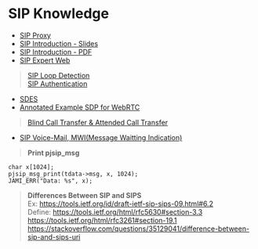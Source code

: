 # SIP Knowledge

- [SIP Proxy](https://github.com/MingruiZhangW/Useful-Function-Database/blob/master/SIP/SIP_Proxy.md)
- [SIP Introduction - Slides](https://github.com/MingruiZhangW/Useful-Function-Database/blob/master/SIP/indroductiontosippublished-160410122633.pdf)
- [SIP Introduction - PDF](https://github.com/MingruiZhangW/Useful-Function-Database/blob/master/SIP/session_initiation_protocol_tutorial.pdf)
- [SIP Expert Web](https://andrewjprokop.wordpress.com/)
> [SIP Loop Detection](https://andrewjprokop.wordpress.com/2014/03/26/sip-loop-detection-will-it-go-round-in-circles/)<br>
> [SIP Authentication](https://andrewjprokop.wordpress.com/2015/01/27/understanding-sip-authentication/)
- [SDES](https://en.wikipedia.org/wiki/SDES)<br>
- [Annotated Example SDP for WebRTC](https://tools.ietf.org/id/draft-ietf-rtcweb-sdp-08.html#rfc.section.5.2.8)<br>
> [Blind Call Transfer & Attended Call Transfer](https://help.masierotechgroup.com/hc/en-us/articles/115013090548-What-is-the-difference-between-blind-and-attended-transfer-)<br>

- [SIP Voice-Mail, MWI(Message Waitting Indication)](https://github.com/MingruiZhangW/Useful-Function-Database/blob/master/SIP/sip_MWI.md)<br>

> **Print pjsip_msg**
```
char x[1024];
pjsip_msg_print(tdata->msg, x, 1024);
JAMI_ERR("Data: %s", x);
```

> **Differences Between SIP and SIPS** <br>
Ex: https://tools.ietf.org/id/draft-ietf-sip-sips-09.html#6.2<br>
Define: https://tools.ietf.org/html/rfc5630#section-3.3<br>
https://tools.ietf.org/html/rfc3261#section-19.1<br>
https://stackoverflow.com/questions/35129041/difference-between-sip-and-sips-uri
